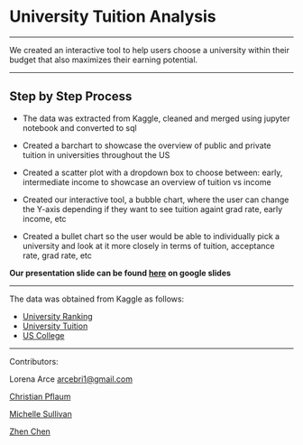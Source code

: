 # University Tuition Analysis

- - - 

We created an interactive tool to help users choose a university within their budget that also maximizes their earning potential.

- - -

## Step by Step Process

* The data was extracted from Kaggle, cleaned and merged using jupyter notebook and converted to sql

* Created a barchart to showcase the overview of public and private tuition in universities throughout the US

* Created a scatter plot with a dropdown box to choose between: early, intermediate income to showcase an overview of tuition vs income

* Created our interactive tool, a bubble chart, where the user can change the Y-axis depending if they want to see tuition againt grad rate, early income, etc

* Created a bullet chart so the user would be able to individually pick a university and look at it more closely in terms of tuition, acceptance rate, grad rate, etc


**Our presentation slide can be found [here](https://docs.google.com/presentation/d/1yypQXLj--M6v4PQLdcl0M9WDD-Iy0zlNJL6ttzIRYk8/edit#slide=id.p) on google slides**

- - -

The data was obtained from Kaggle as follows:

* [University Ranking](https://www.kaggle.com/mylesoneill/world-university-rankings?select=cwurData.csv)
*	[University Tuition](https://www.kaggle.com/jessemostipak/college-tuition-diversity-and-pay?select=tuition_cost.csv)
*	[US College](https://www.kaggle.com/yashgpt/us-college-data)

- - -

Contributors:

Lorena Arce arcebri1@gmail.com

[Christian Pflaum](https://github.com/capflaum)

[Michelle Sullivan](https://github.com/msullivan987)

[Zhen Chen](https://github.com/azurblau82-COH)